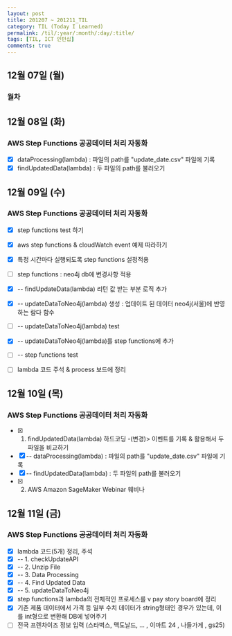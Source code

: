 ```yaml
---
layout: post
title: 201207 ~ 201211_TIL
category: TIL (Today I Learned)
permalink: /til/:year/:month/:day/:title/
tags: [TIL, ICT 인턴십]
comments: true
---
```

## 12월 07일 (월)
### 월차

## 12월 08일 (화)
### AWS Step Functions 공공데이터 처리 자동화
- [x] dataProcessing(lambda) : 파일의 path를 "update_date.csv" 파일에 기록
- [x] findUpdatedData(lambda) : 두 파일의 path를 불러오기

## 12월 09일 (수)
### AWS Step Functions 공공데이터 처리 자동화
- [x] step functions test 하기
- [x] aws step functions & cloudWatch event 예제 따라하기
- [x] 특정 시간마다 실행되도록 step functions 설정적용
- [ ] step functions : neo4j db에 변경사항 적용
- [x] -- findUpdateData(lambda) 리턴 값 받는 부분 로직 추가
- [x] -- updateDataToNeo4j(lambda) 생성 : 업데이트 된 데이터 neo4j(서울)에 반영하는 람다 함수
- [ ] -- updateDataToNeo4j(lambda) test
- [x] -- updateDataToNeo4j(lambda)를 step functions에 추가
- [ ] -- step functions test
- [ ] lambda 코드 주석 & process 보드에 정리


## 12월 10일 (목)
### AWS Step Functions 공공데이터 처리 자동화
- [x] 1. findUpdatedData(lambda) 하드코딩 -(변경)> 이벤트를 기록 & 활용해서 두 파일을 비교하기
- [x] -- dataProcessing(lambda) : 파일의 path를 "update_date.csv" 파일에 기록
- [x] -- findUpdatedData(lambda) : 두 파일의 path를 불러오기
- [x] 2. AWS Amazon SageMaker Webinar 웨비나

## 12월 11일 (금)
### AWS Step Functions 공공데이터 처리 자동화
- [x] lambda 코드(5개) 정리, 주석
- [x] -- 1. checkUpdateAPI
- [x] -- 2. Unzip File
- [x] -- 3. Data Processing
- [x] -- 4. Find Updated Data
- [x] -- 5. updateDataToNeo4j
- [x] step functions과 lambda의 전체적인 프로세스를 v pay story board에 정리
- [x] 기존 제품 데이터에서 가격 등 일부 수치 데이터가 string형태인 경우가 있는데, 이를 int형으로 변환해 DB에 넣어주기
- [ ] 전국 프렌차이즈 정보 입력 (스타벅스, 맥도날드, ... , 이마트 24 , 나들가게 , gs25)
